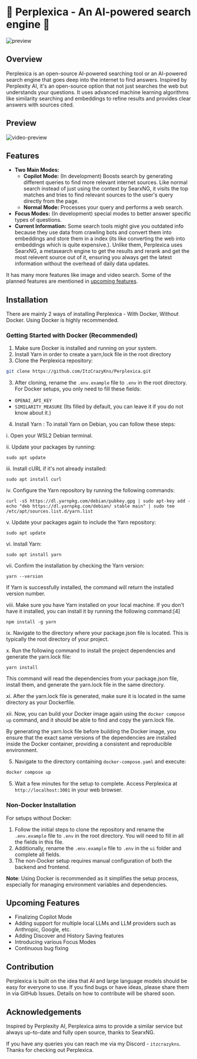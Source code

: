 # 🚀 Perplexica - An AI-powered search engine 🔎

![preview](.assets/perplexica-screenshot.png)

## Overview

Perplexica is an open-source AI-powered searching tool or an AI-powered search engine that goes deep into the internet to find answers. Inspired by Perplexity AI, it's an open-source option that not just searches the web but understands your questions. It uses advanced machine learning algorithms like similarity searching and embeddings to refine results and provides clear answers with sources cited.

## Preview
![video-preview](.assets/perplexica-preview.gif)

## Features

- **Two Main Modes:**
  - **Copilot Mode:** (In development) Boosts search by generating different queries to find more relevant internet sources. Like normal search instead of just using the context by SearxNG, it visits the top matches and tries to find relevant sources to the user's query directly from the page.
  - **Normal Mode:** Processes your query and performs a web search.
- **Focus Modes:** (In development) special modes to better answer specific types of questions.
- **Current Information:** Some search tools might give you outdated info because they use data from crawling bots and convert them into embeddings and store them in a index (its like converting the web into embeddings which is quite expensive.). Unlike them, Perplexica uses SearxNG, a metasearch engine to get the results and rerank and get the most relevent source out of it, ensuring you always get the latest information without the overhead of daily data updates.

It has many more features like image and video search. Some of the planned features are mentioned in [upcoming features](#upcoming-features).

## Installation

There are mainly 2 ways of installing Perplexica - With Docker, Without Docker. Using Docker is highly recommended.

### Getting Started with Docker (Recommended)

1. Make sure Docker is installed and running on your system.
2. Install Yarn in order to create a yarn,lock file in the root directory
3. Clone the Perplexica repository:

```bash
git clone https://github.com/ItzCrazyKns/Perplexica.git
```

3. After cloning, rename the `.env.example` file to `.env` in the root directory. For Docker setups, you only need to fill these fields:

- `OPENAI_API_KEY`
- `SIMILARITY_MEASURE` (Its filled by default, you can leave it if you do not know about it.)

4. Install Yarn :
To install Yarn on Debian, you can follow these steps:

  i. Open your WSL2 Debian terminal.

  ii. Update your packages by running:
   ```
   sudo apt update
   ```

  iii. Install cURL if it's not already installed:
   ```
   sudo apt install curl
   ```

  iv. Configure the Yarn repository by running the following commands:
   ```
   curl -sS https://dl.yarnpkg.com/debian/pubkey.gpg | sudo apt-key add -
   echo "deb https://dl.yarnpkg.com/debian/ stable main" | sudo tee /etc/apt/sources.list.d/yarn.list
   ```

  v. Update your packages again to include the Yarn repository:
   ```
   sudo apt update
   ```

  vi. Install Yarn:
   ```
   sudo apt install yarn
   ```

  vii. Confirm the installation by checking the Yarn version:
   ```
   yarn --version
   ```

If Yarn is successfully installed, the command will return the installed version number.

viii. Make sure you have Yarn installed on your local machine. If you don't have it installed, you can install it by running the following command:[4]

   ```
   npm install -g yarn
   ```

ix. Navigate to the directory where your package.json file is located. This is typically the root directory of your project.

x. Run the following command to install the project dependencies and generate the yarn.lock file:

   ```
   yarn install
   ```

   This command will read the dependencies from your package.json file, install them, and generate the yarn.lock file in the same directory.

xi. After the yarn.lock file is generated, make sure it is located in the same directory as your Dockerfile.

xii. Now, you can build your Docker image again using the `docker compose up` command, and it should be able to find and copy the yarn.lock file.

By generating the yarn.lock file before building the Docker image, you ensure that the exact same versions of the dependencies are installed inside the Docker container, providing a consistent and reproducible environment.

5. Navigate to the directory containing `docker-compose.yaml` and execute:

```bash
docker compose up
```

5. Wait a few minutes for the setup to complete. Access Perplexica at `http://localhost:3001` in your web browser.

### Non-Docker Installation

For setups without Docker:

1. Follow the initial steps to clone the repository and rename the `.env.example` file to `.env` in the root directory. You will need to fill in all the fields in this file.
2. Additionally, rename the `.env.example` file to `.env` in the `ui` folder and complete all fields.
3. The non-Docker setup requires manual configuration of both the backend and frontend.

**Note**: Using Docker is recommended as it simplifies the setup process, especially for managing environment variables and dependencies.

## Upcoming Features

- Finalizing Copilot Mode
- Adding support for multiple local LLMs and LLM providers such as Anthropic, Google, etc.
- Adding Discover and History Saving features
- Introducing various Focus Modes
- Continuous bug fixing

## Contribution

Perplexica is built on the idea that AI and large language models should be easy for everyone to use. If you find bugs or have ideas, please share them in via GitHub Issues. Details on how to contribute will be shared soon.

## Acknowledgements

Inspired by Perplexity AI, Perplexica aims to provide a similar service but always up-to-date and fully open source, thanks to SearxNG.

If you have any queries you can reach me via my Discord - `itzcrazykns`. Thanks for checking out Perplexica.
